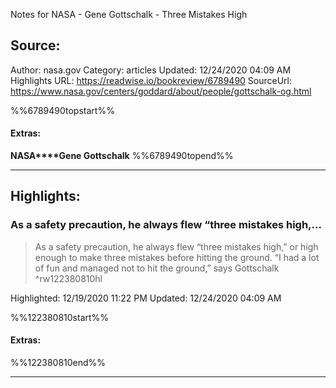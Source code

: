 Notes for NASA - Gene Gottschalk - Three Mistakes High

## Source:
Author: nasa.gov
Category: articles
Updated: 12/24/2020 04:09 AM
Highlights URL: https://readwise.io/bookreview/6789490
SourceUrl: https://www.nasa.gov/centers/goddard/about/people/gottschalk-og.html

%%6789490topstart%%
#### Extras:
**NASA****Gene Gottschalk**
%%6789490topend%%


 
-----
 ## Highlights:

### As a safety precaution, he always flew “three mistakes high,...
>As a safety precaution, he always flew “three mistakes high,” or high enough to make three mistakes before hitting the ground. “I had a lot of fun and managed not to hit the ground,” says Gottschalk ^rw122380810hl


Highlighted: 12/19/2020 11:22 PM
Updated: 12/24/2020 04:09 AM

%%122380810start%%
#### Extras:

%%122380810end%%



------

